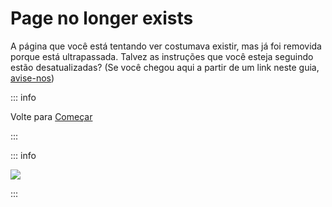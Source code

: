# Page no longer exists

A página que você está tentando ver costumava existir, mas já foi removida porque está ultrapassada. Talvez as instruções que você esteja seguindo estão desatualizadas? (Se você chegou aqui a partir de um link neste guia, [avise-nos](https://github.com/hacks-guide/Guide_3DS/issues))

::: info

Volte para [Começar](get-started)

:::

::: info

![](https://http.cat/410)

:::
